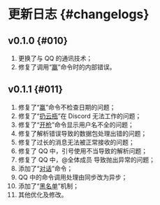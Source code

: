 # 更新日志 {#changelogs}

## v0.1.0 {#010}

1. 更换了与 QQ 的通讯技术；
2. 修复了调用“[赢](/general/win.md)”命令时的内部错误。

## v0.1.1 {#011}

1. 修复了“[赢](/general/win.md)”命令不检查日期的问题；
2. 修复了“[扔云瓶](/general/driftbottle/throw.md)”在 Discord 无法工作的问题；
3. 修复了“[开枪](/harmony/revolver/shooting.md)”命令显示用户名不全的问题；
4. 修复了解析错误导致的数据包处理出错的问题；
5. 修复了过长的消息无法被正常接收的问题；
6. 修复了 QQ 中，引号使用不当导致的解析问题；
7. 修复了 QQ 中，@全体成员 导致抛出异常的问题；
8. 添加了“[对话](/general/chat.md)”命令；
9. QQ 中的命令调用处理由同步改为异步；
10. 添加了“[黑名单](/technical/blacklists.md)”机制；
11. 其他优化及修改。